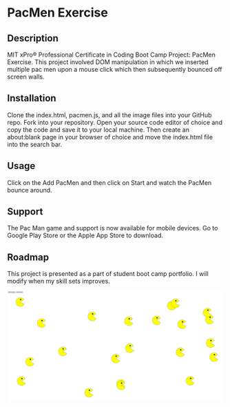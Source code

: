 # PacMen Exercise
## Description
MIT xPro® Professional Certificate in Coding Boot Camp Project: PacMen Exercise. This project involved DOM manipulation in which we inserted multiple pac men upon a mouse click which then subsequently bounced off screen walls. 

## Installation
Clone the index.html, pacmen.js, and all the image files into your GitHub repo. Fork into your repository. Open your source code editor of choice and copy the code and save it to your local machine. Then create an about:blank page in your browser of choice and move the index.html file into the search bar.

## Usage
Click on the Add PacMen and then click on Start and watch the PacMen bounce around.

## Support
The Pac Man game and support is now available for mobile devices. Go to Google Play Store or the Apple App Store to download.

## Roadmap
This project is presented as a part of student boot camp portfolio. I will modify when my skill sets improves.

<img src="./pacmen-screenshot.png">
